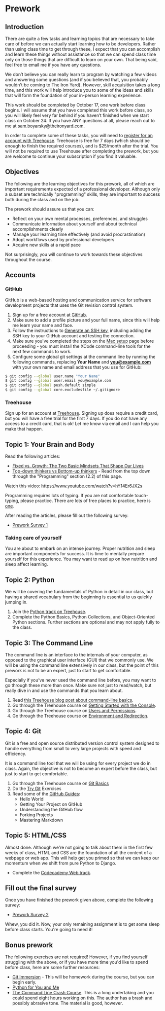 # Prework

## Introduction

There are quite a few tasks and learning topics that are necessary to take care of before we can actually start learning how to be developers. Rather than using class time to get through these, I expect that you can accomplish and learn these things without assistance so that we can spend class time only on those things that are difficult to learn on your own. That being said, feel free to email me if you have any questions.

We don’t believe you can really learn to program by watching a few videos and answering some questions (and if you believed that, you probably wouldn’t be coming to The Iron Yard). However, skill acquisition takes a long time, and this work will help introduce you to some of the ideas and skills that will form the foundation of your in-person learning experience.

This work should be completed by October 17, one work before class begins. I will assume that you have completed this work before class, so you will likely feel very far behind if you haven’t finished when we start class on October 24. If you have ANY questions at all, please reach out to me at <sam.boyarsky@theironyard.com>.

In order to complete some of these tasks, you will need to [register for an account with Treehouse](http://referrals.trhou.se/clintondreisbach). Treehouse is free for 7 days (which should be enough to finish the required courses), and is $25/month after the trial. You will not be required to use Treehouse after completing the prework, but you are welcome to continue your subscription if you find it valuable.

## Objectives

The following are the learning objectives for this prework, all of which are important requirements expected of a professional developer. Although only a subset are technically "programming" skills, they are important to success both during the class and on the job.

The prework should assure us that you can:

* Reflect on your own mental processes, preferences, and struggles
* Communicate information about yourself and about technical accomplishments clearly
* Manage your learning time effectively (and avoid procrastination)
* Adopt workflows used by professional developers
* Acquire new skills at a rapid pace

Not surprisingly, you will continue to work towards these objectives throughout the course.

## Accounts

### GitHub

GitHub is a web-based hosting and communication service for software development projects that uses the Git revision control system.

1. Sign up for a free account at [GitHub](https://github.com/join).
1. Make sure to add a profile picture and your full name, since this will help me learn your name and face.
1. Follow the instructions to [Generate an SSH key](https://help.github.com/articles/generating-ssh-keys/), including adding the SSH key to your GitHub account and testing the connection.
1. Make sure you've completed the steps on the [Mac setup](mac.md) page before proceeding - you must install the XCode command-line tools for the next few commands to work.
1. Configure some global git settings at the command line by running the following commands, replacing **Your Name** and **you@example.com** with your own name and email address that you use for GitHub:
```bash
$ git config --global user.name "Your Name"
$ git config --global user.email you@example.com
$ git config --global push.default simple
$ git config --global core.excludesfile ~/.gitignore
```


### Treehouse

Sign up for an account at [Treehouse](http://teamtreehouse.com). Signing up does require a credit card, but you will have a free trial for the first 7 days. If you do not have any access to a credit card, that is ok! Let me know via email and I can help you make that happen.

## Topic 1: Your Brain and Body

Read the following articles:

* [Fixed vs. Growth: The Two Basic Mindsets That Shape Our Lives](http://www.brainpickings.org/2014/01/29/carol-dweck-mindset/)
* [Top-down thinkers vs Bottom-up thinkers](http://en.wikipedia.org/wiki/Top-down_and_bottom-up_design) - Read from the top down through the "Programming" section (2.2) of this page.

Watch this video:
https://www.youtube.com/watch?v=hY14Er6JX2s

Programming requires lots of typing.  If you are not comfortable touch-typing, please practice.  There are lots of free places to practice, here is [one](http://www.typingtest.com).

After reading the articles, please fill out the following survey:

* [Prework Survey 1](http://goo.gl/3vfwBr)

### Taking care of yourself
You are about to embark on an intense journey.  Proper nutrition and sleep are important components for success.  It is time to mentally prepare yourself for this experience.  You may want to read up on how nutrition and sleep affect learning.

## Topic 2: Python

We will be covering the fundamentals of Python in detail in our class, but having a shared vocabulary from the beginning is essential to us quickly jumping in.

1. Join the [Python track on Treehouse](http://teamtreehouse.com/tracks/learn-python).
1. Complete the Python Basics, Python Collections, and Object-Oriented Python sections. Further sections are optional and may not apply fully to the class.

## Topic 3: The Command Line

The command line is an interface to the internals of your computer, as opposed to the graphical user interface (GUI) that we commonly use. We will be using the command line extensively in our class, but the point of this prework is not to be an expert, just to start to get comfortable.

Especially if you’ve never used the command line before, you may want to go through these more than once. Make sure not just to read/watch, but really dive in and use the commands that you learn about.

1. Read [this Treehouse blog post about command-line basics](http://blog.teamtreehouse.com/introduction-to-the-mac-os-x-command-line).
1. Go through the Treehouse course on [Getting Started with the Console](http://teamtreehouse.com/library/console-foundations#getting-started-with-the-console).
1. Go through the Treehouse course on [Users and Permissions](http://teamtreehouse.com/library/console-foundations#users-and-permissions).
1. Go through the Treehouse course on [Environment and Redirection](http://teamtreehouse.com/library/programming/console-foundations#environment-and-redirection).

## Topic 4: Git

Git is a free and open source distributed version control system designed to handle everything from small to very large projects with speed and efficiency.

It is a command line tool that we will be using for every project we do in class. Again, the objective is not to become an expert before the class, but just to start to get comfortable.

1. Go through the Treehouse course on [Git Basics](http://teamtreehouse.com/library/git-basics)
2. Do the [Try Git](https://try.github.io/levels/1/challenges/1) Exercises
3. Read some of the [GitHub Guides](https://guides.github.com/):
    * Hello World
    * Getting Your Project on GitHub
    * Understanding the GitHub flow
    * Forking Projects
    * Mastering Markdown

## Topic 5: HTML/CSS

Almost done. Although we're not going to talk about them in the first few weeks of class, HTML and CSS are the foundation of all the content of a webpage or web app. This will help get you primed so that we can keep our momentum when we shift from pure Python to Django.

* Complete the [Codecademy Web track](http://www.codecademy.com/en/tracks/web).

## Fill out the final survey

Once you have finished the prework given above, complete the following survey:

* [Prework Survey 2](http://goo.gl/dKVDmU)

Whew, you did it. Now, your only remaining assignment is to get some sleep before class starts. You're going to need it!

## Bonus prework

The following exercises are not required! However, if you find yourself struggling with the above, or if you have more time you'd like to spend before class, here are some further resources:

- [Git Immersion](http://gitimmersion.com/) - This will be homework during the course, but you can begin early.
- [Python for You and Me](http://pymbook.readthedocs.org/en/py3/)
- [The Command Line Crash Course](http://cli.learncodethehardway.org/book/). This is a long undertaking and you could spend eight hours working on this. The author has a brash and possibly abrasive tone. The material is good, however.
